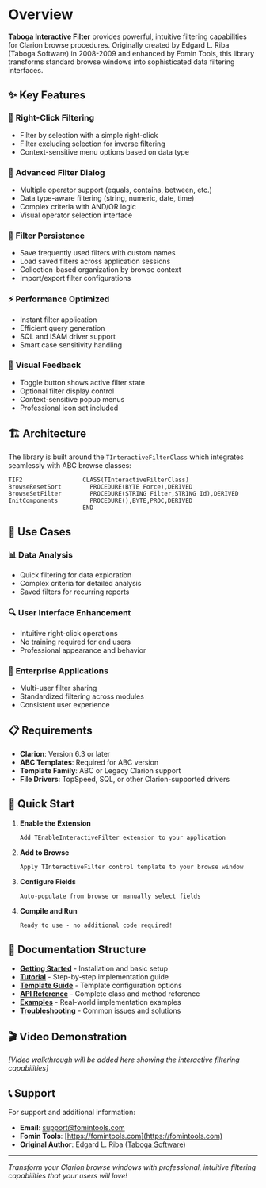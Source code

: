 # Overview

**Taboga Interactive Filter** provides powerful, intuitive filtering capabilities for Clarion browse procedures. Originally created by Edgard L. Riba (Taboga Software) in 2008-2009 and enhanced by Fomin Tools, this library transforms standard browse windows into sophisticated data filtering interfaces.

## ✨ Key Features

### 🎯 **Right-Click Filtering**
- Filter by selection with a simple right-click
- Filter excluding selection for inverse filtering
- Context-sensitive menu options based on data type

### 🔧 **Advanced Filter Dialog**
- Multiple operator support (equals, contains, between, etc.)
- Data type-aware filtering (string, numeric, date, time)
- Complex criteria with AND/OR logic
- Visual operator selection interface

### 💾 **Filter Persistence**
- Save frequently used filters with custom names
- Load saved filters across application sessions
- Collection-based organization by browse context
- Import/export filter configurations

### ⚡ **Performance Optimized**
- Instant filter application
- Efficient query generation
- SQL and ISAM driver support
- Smart case sensitivity handling

### 🎨 **Visual Feedback**
- Toggle button shows active filter state
- Optional filter display control
- Context-sensitive popup menus
- Professional icon set included

## 🏗️ Architecture

The library is built around the `TInteractiveFilterClass` which integrates seamlessly with ABC browse classes:

```clarion
TIF2                 CLASS(TInteractiveFilterClass)
BrowseResetSort        PROCEDURE(BYTE Force),DERIVED
BrowseSetFilter        PROCEDURE(STRING Filter,STRING Id),DERIVED
InitComponents         PROCEDURE(),BYTE,PROC,DERIVED
                     END
```

## 🎯 Use Cases

### 📊 **Data Analysis**
- Quick filtering for data exploration
- Complex criteria for detailed analysis
- Saved filters for recurring reports

### 🔍 **User Interface Enhancement**
- Intuitive right-click operations
- No training required for end users
- Professional appearance and behavior

### 🏢 **Enterprise Applications**
- Multi-user filter sharing
- Standardized filtering across modules
- Consistent user experience

## 📋 Requirements

- **Clarion**: Version 6.3 or later
- **ABC Templates**: Required for ABC version
- **Template Family**: ABC or Legacy Clarion support
- **File Drivers**: TopSpeed, SQL, or other Clarion-supported drivers

## 🚀 Quick Start

1. **Enable the Extension**
   ```
   Add TEnableInteractiveFilter extension to your application
   ```

2. **Add to Browse**
   ```
   Apply TInteractiveFilter control template to your browse window
   ```

3. **Configure Fields**
   ```
   Auto-populate from browse or manually select fields
   ```

4. **Compile and Run**
   ```
   Ready to use - no additional code required!
   ```

## 📖 Documentation Structure

- **[Getting Started](getting-started.md)** - Installation and basic setup
- **[Tutorial](tutorial.md)** - Step-by-step implementation guide
- **[Template Guide](template-guide.md)** - Template configuration options
- **[API Reference](api-reference.md)** - Complete class and method reference
- **[Examples](examples.md)** - Real-world implementation examples
- **[Troubleshooting](troubleshooting.md)** - Common issues and solutions

## 🎬 Video Demonstration

*[Video walkthrough will be added here showing the interactive filtering capabilities]*

## 📞 Support

For support and additional information:

- **Email**: [support@fomintools.com](mailto:support@fomintools.com)
- **Fomin Tools**: [https://fomintools.com](https://fomintools.com)
- **Original Author**: Edgard L. Riba ([Taboga Software](https://web.archive.org/web/20220401002815/http://tabogasoftware.com/taboga_report_s_data_exporter_library41.htm))

---

*Transform your Clarion browse windows with professional, intuitive filtering capabilities that your users will love!*
